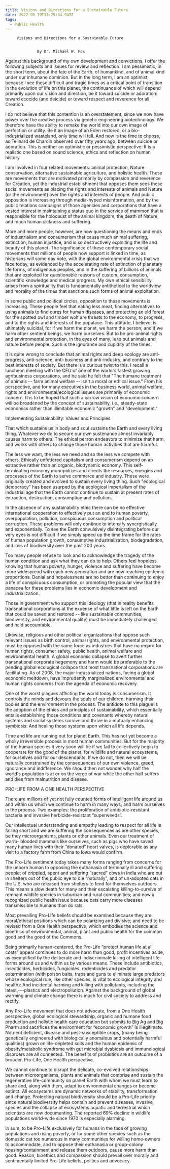 ```yaml
---
title: Visions and Directions for a Sustainable Future
date: 2022-03-19T13:25:34.943Z
tags:
  - Public Health
---
```

         Visions and Directions for a Sustainable Future

                                                
                  By Dr. Michael W. Fox

Against this background of my own development and convictions, I offer the following subjects and issues for review and reflection.  I am pessimistic, in the short term, about the fate of the Earth, of humankind, and of animal kind under our inhumane dominion.  But in the long term, I am an optimist, because I see these difficult and tragic times as a critical point of transition in the evolution of life on this planet, the continuance of which will depend primarily upon our vision and direction, be it toward suicide or adoration: toward ecocide (and deicide) or toward respect and reverence for all Creation.


  I do not believe that this contention is an overstatement, since we now have power over the creative process via genetic engineering biotechnology.  We therefore have the ability to remake the world into our own image of perfection or utility.  Be it an image of an Eden restored, or a bio-industrialized wasteland, only time will tell.  And now is the time to choose, as Teilhard de Chardin observed over fifty years ago, between suicide or adoration.
 This is neither an optimistic or pessimistic perspective: It is a realistic one based on sound science, ethics and reflection on human  history


I am involved in four related movements: animal protection, Nature conservation,  alternative sustainable agriculture, and holistic health.  These are movements that are motivated primarily by compassion and reverence for Creation, yet the industrial establishment that opposes them sees these social movements as placing the rights and interests of animals and Nature (or the environment) over the rights and interests of people.  And public opposition is increasing through media-hyped misinformation, and by the public relations campaigns of those agencies and corporations that have a vested interest in maintaining a status quo in the service of mammon that is responsible for the holocaust of the animal kingdom, the death of Nature, and much human sickness and suffering.  
 
More and more people, however, are now questioning the means and ends of industrialism and consumerism that cause much animal suffering, extinction, human injustice, and is so destructively exploiting the life and beauty of this planet.  The significance of these contemporary social movements that millions of people now support is linked in time, as historians will some day note, with the global environmental crisis that we face today, as evidenced by the accelerating rate of extinction of planetary life forms, of indigenous peoples, and in the suffering of billions of animals that are exploited for questionable reasons of custom, consumption, scientific knowledge and medical progress.  My own ethical sensibility arises from a spirituality that is fundamentally antithetical to the worldview and morality of the times that sanctions such forms of animal exploitation.
    
In some public and political circles, opposition to these movements is increasing.  These people feel that eating less meat, finding alternatives to using animals to find cures for human diseases, and protecting an old forest for the spotted owl and timber wolf are threats to the economy, to progress, and to the rights and interests of the populace.  This attitude, I believe, is ultimately suicidal, for if we harm the planet, we harm the person; and if we harm other sentient beings, we harm ourselves.  But to be pro-animal rights and environmental protection, in the eyes of many, is to put animals and nature before people.  Such is the ignorance and cupidity of the times.


It is quite wrong to conclude that animal rights and deep ecology are anti-progress, anti-science, anti-business and anti-industry, and contrary to the best interests of society.  But there is  a curious twist to this.  I recall a luncheon meeting with the CEO of one of the world's fastest growing agribusiness corporations, and he said he felt that "The humane treatment of animals -- farm animal welfare -- isn't a moral or ethical issue."  From his perspective, and for many executives in the business world, animal welfare, rights and environmental/ecological issues are primarily of economic concern.  It is to be hoped that such a narrow vision of economic concern will be broadened by the concept of sustainability, i.e., steady-state economics rather than illimitable economic "growth" and "development." 


Implementing Sustainability: Values and Principles



 That which sustains us in body and soul sustains the Earth and every living thing.  Whatever we do to secure our own sustenance almost invariably causes harm to others.  The ethical person endeavors to minimize that harm, and works with others to change those human activities that are harmful.


The less we want, the less we need and so the less we compete with others.  Ethically unfettered capitalism and consumerism depend on an extractive rather than an organic, biodynamic economy.  This self-terminating economy monopolizes and directs the resources, energies and processes of the Earth to serve commerce and industry.  These were originally created and evolved to sustain every living thing.  Such "ecological democracy" has been usurped by the ecological imperialism of the industrial age that the Earth cannot continue to sustain at present rates of extraction, destruction, consumption and pollution.


In the absence of any sustainability ethic there can be no effective international cooperation to effectively put an end to human poverty, overpopulation, pollution, conspicuous consumption and political corruption.  These problems will only continue to intensify synergistically and exponentially.  To see the Earth convulsively disintegrating before our very eyes is not difficult if we simply speed up the time frame for the rates of human population growth, consumptive industrialization, biodegradation, and loss of biodiversity over the past 200 years.


Too many people refuse to look and to acknowledge the tragedy of the human condition and ask what they can do to help.  Others feel hopeless knowing that human poverty, hunger, violence and suffering have become more widespread with each new generation and are now reaching epidemic proportions.  Denial and hopelessness are no better than continuing to enjoy a life of conspicuous consumption, or promoting the popular view that the panacea for these problems lies in economic development and industrialization.
 
 Those in government who support this ideology (that in reality benefits transnational corporations at the expense of what little is left on the Earth that could be saved and restored -- like sustainable communities, biodiversity, and environmental quality) must be immediately challenged and held accountable.

  Likewise, religious and other political organizations that oppose such relevant issues as birth control, animal rights, and environmental protection, must be opposed with the same force as industries that have no regard for human rights, consumer safety, public health, animal welfare and environmental health.  A global economic collapse to avert further transnational corporate hegemony and harm would be preferable to the pending global ecological collapse that most transnational corporations are facilitating. As of 2008, the major industrialized nations, facing a global economic meltdown, have imprudently marginalized environmental and human rights concerns from the agenda of economic recovery.


One of the worst plagues afflicting the world today is consumerism.  It controls the minds and devours the souls of our children, harming their bodies and the environment in the process.  The antidote to this plague is the adoption of the ethics and principles of sustainability, which essentially entails establishing those conditions and covenants whereby natural systems and social systems survive and thrive in a mutually enhancing symbiosis:  And healing those systems upon which all life depends.


  Time and life are running out for planet Earth.  This has not yet become a wholly irreversible process in most human communities.  But for the majority of the human species it very soon will be if we fail to collectively begin to cooperate for the good of the planet, for wildlife and natural ecosystems, for ourselves and for our descendants.  If we do not, then we will be naturally constrained by the consequences of our own violence, greed, ignorance and indifference.  We should then not wonder why half the world's population is at or on the verge of war while the other half suffers and dies from malnutrition and disease.

PRO-LIFE FROM A ONE HEALTH PERSPECTIVE


There are millions of yet not fully counted forms of intelligent life around us and within us which we continue to harm in many ways; and harm ourselves in the process. Two examples: the proliferation of antibiotic-resistant bacteria and invasive herbicide-resistant “superweeds”.


Our intellectual understanding and empathy leading to respect for all life is falling short and we are suffering the consequences as are other species, be they microorganisms, plants or other animals. Even our treatment of warm- blooded mammals like ourselves, such as pigs who have saved many human lives with their “donated” heart valves, is deplorable as any visit to a factory farm from China to Iowa would confirm.


The Pro-Life sentiment today takes many forms ranging from concerns for the unborn human to opposing the euthanasia of terminally ill and suffering people; of crippled, spent and suffering “sacred” cows in India who are put in shelters out of the public eye to die “naturally”, and of un-adopted cats in the U.S. who are released from shelters to fend for themselves outdoors. This means a slow death for many and their escalating killing-to-survive of remnant wildlife species in suburban and rural communities; and now a recognized public health issue because cats carry more diseases transmissible to humans than do rats.


Most prevailing Pro-Life beliefs should be examined because they are moral/ethical positions which can be polarizing and divisive; and need to be revised from a One Health perspective, which embodies the science and bioethics of environmental, animal, plant and public health for the common good and the good of the Commons.

 Being primarily human-centered, the Pro-Life “protect human life at all costs” appeal continues to do more harm than good, profit incentives aside, as exemplified by the deliberate and indiscriminate killing of intelligent life forms around us and within us by various means. These include antibiotics, insecticides, herbicides, fungicides, rodenticides and predator extermination (with poison baits, traps and guns to eliminate large predators whose ecological role, like other species, is vital to ecological integrity and health): And incidental harming and killing with pollutants, including the latest,---plastics and electropollution. Against the background of global warming and climate change there is much for civil society to address and rectify.


Any Pro-Life movement that does not advocate, from a One Health perspective, global ecological stewardship, organic and humane food production and holistic health care education but submits to Big Ag and Big Pharm and sacrifices the environment for “economic growth” is illegitimate. Nutrient deficient, disease and pest-susceptible crops, (many being genetically engineered with biologically anomalous and potentially harmful qualities) grown on life-depleted soils and the human epidemic of obesity/metabolic syndrome with gut microbial dysbiosis and immunological disorders are all connected. The benefits of probiotics are an outcome of a broader, Pro-Life, One Health perspective.


We cannot continue to disrupt the delicate, co-evolved relationships between microorganisms, plants and animals that comprise and sustain the regenerative life-community on planet Earth with whom we must learn to share and, along with them, adapt to environmental changes or become extinct. All ecosystems are dynamic networks of stability, transformation and change. Protecting natural biodiversity should be a Pro-Life priority since natural biodiversity helps contain and prevent diseases, invasive species and the collapse of ecosystems aquatic and terrestrial which scientists are now documenting. The reported 69% decline in wildlife populations world-wide since 1970 is especially alarming.


In sum, to be Pro-Life exclusively for humans in the face of growing populations and rising poverty, or for some other species such as the domestic cat too numerous in many communities for willing home-owners to accommodate, and to oppose their euthanasia or group-colony housing/containment and release them outdoors, cause more harm than good. Reason, bioethics and compassion should prevail over morally and sentimentally limited Pro-Life beliefs, politics and advocacy.



